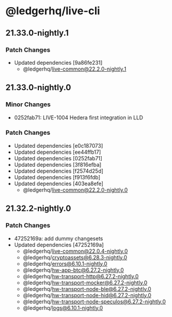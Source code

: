 # @ledgerhq/live-cli

## 21.33.0-nightly.1

### Patch Changes

- Updated dependencies [9a86fe231]
  - @ledgerhq/live-common@22.2.0-nightly.1

## 21.33.0-nightly.0

### Minor Changes

- 0252fab71: LIVE-1004 Hedera first integration in LLD

### Patch Changes

- Updated dependencies [e0c187073]
- Updated dependencies [ee44ffb17]
- Updated dependencies [0252fab71]
- Updated dependencies [3f816efba]
- Updated dependencies [f2574d25d]
- Updated dependencies [f913f6fdb]
- Updated dependencies [403ea8efe]
  - @ledgerhq/live-common@22.2.0-nightly.0

## 21.32.2-nightly.0

### Patch Changes

- 47252169a: add dummy changesets
- Updated dependencies [47252169a]
  - @ledgerhq/live-common@22.0.4-nightly.0
  - @ledgerhq/cryptoassets@6.28.3-nightly.0
  - @ledgerhq/errors@6.10.1-nightly.0
  - @ledgerhq/hw-app-btc@6.27.2-nightly.0
  - @ledgerhq/hw-transport-http@6.27.2-nightly.0
  - @ledgerhq/hw-transport-mocker@6.27.2-nightly.0
  - @ledgerhq/hw-transport-node-ble@6.27.2-nightly.0
  - @ledgerhq/hw-transport-node-hid@6.27.2-nightly.0
  - @ledgerhq/hw-transport-node-speculos@6.27.2-nightly.0
  - @ledgerhq/logs@6.10.1-nightly.0
